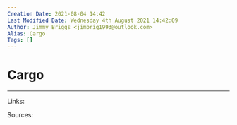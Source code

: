 ```yaml
---
Creation Date: 2021-08-04 14:42
Last Modified Date: Wednesday 4th August 2021 14:42:09
Author: Jimmy Briggs <jimbrig1993@outlook.com>
Alias: Cargo
Tags: []
---
```


# Cargo

***

Links: 

Sources:


